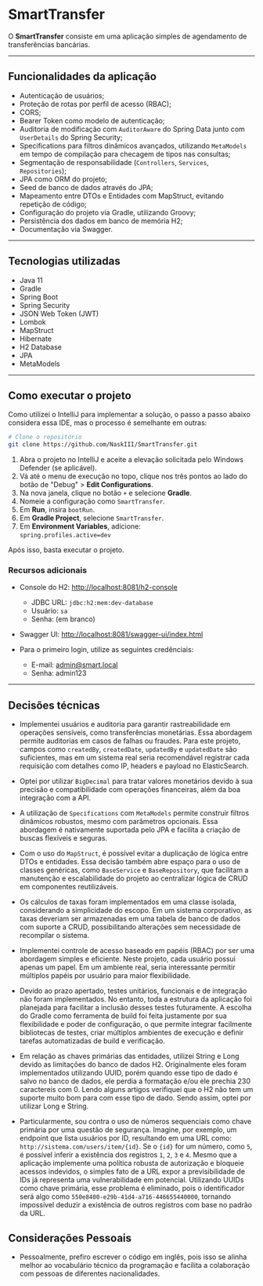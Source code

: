 # SmartTransfer

O **SmartTransfer** consiste em uma aplicação simples de agendamento de transferências bancárias.

---

## Funcionalidades da aplicação

- Autenticação de usuários;
- Proteção de rotas por perfil de acesso (RBAC);
- CORS;
- Bearer Token como modelo de autenticação;
- Auditoria de modificação com `AuditorAware` do Spring Data junto com `UserDetails` do Spring Security;
- Specifications para filtros dinâmicos avançados, utilizando `MetaModels` em tempo de compilação para checagem de tipos nas consultas;
- Segmentação de responsabilidade (`Controllers`, `Services`, `Repositories`);
- JPA como ORM do projeto;
- Seed de banco de dados através do JPA;
- Mapeamento entre DTOs e Entidades com MapStruct, evitando repetição de código;
- Configuração do projeto via Gradle, utilizando Groovy;
- Persistência dos dados em banco de memória H2;
- Documentação via Swagger.

---

## Tecnologias utilizadas

- Java 11
- Gradle
- Spring Boot
- Spring Security
- JSON Web Token (JWT)
- Lombok
- MapStruct
- Hibernate
- H2 Database
- JPA
- MetaModels

---

## Como executar o projeto

Como utilizei o IntelliJ para implementar a solução, o passo a passo abaixo considera essa IDE, mas o processo é semelhante em outras:

```bash
# Clone o repositório
git clone https://github.com/NaskIII/SmartTransfer.git
```

1. Abra o projeto no IntelliJ e aceite a elevação solicitada pelo Windows Defender (se aplicável).
2. Vá até o menu de execução no topo, clique nos três pontos ao lado do botão de "Debug" > **Edit Configurations**.
3. Na nova janela, clique no botão `+` e selecione **Gradle**.
4. Nomeie a configuração como `SmartTransfer`.
5. Em **Run**, insira `bootRun`.
6. Em **Gradle Project**, selecione `SmartTransfer`.
7. Em **Environment Variables**, adicione:  
   `spring.profiles.active=dev`

Após isso, basta executar o projeto.

### Recursos adicionais

- Console do H2: [http://localhost:8081/h2-console](http://localhost:8081/h2-console)  
  - JDBC URL: `jdbc:h2:mem:dev-database`  
  - Usuário: `sa`  
  - Senha: (em branco)

- Swagger UI: [http://localhost:8081/swagger-ui/index.html](http://localhost:8081/swagger-ui/index.html)

- Para o primeiro login, utilize as seguintes credênciais:
  - E-mail: admin@smart.local
  - Senha: admin123
  
---

## Decisões técnicas

- Implementei usuários e auditoria para garantir rastreabilidade em operações sensíveis, como transferências monetárias. Essa abordagem permite auditorias em casos de falhas ou fraudes. Para este projeto, campos como `createdBy`, `createdDate`, `updatedBy` e `updatedDate` são suficientes, mas em um sistema real seria recomendável registrar cada requisição com detalhes como IP, headers e payload no ElasticSearch.

- Optei por utilizar `BigDecimal` para tratar valores monetários devido à sua precisão e compatibilidade com operações financeiras, além da boa integração com a API.

- A utilização de `Specifications` com `MetaModels` permite construir filtros dinâmicos robustos, mesmo com parâmetros opcionais. Essa abordagem é nativamente suportada pelo JPA e facilita a criação de buscas flexíveis e seguras.

- Com o uso do `MapStruct`, é possível evitar a duplicação de lógica entre DTOs e entidades. Essa decisão também abre espaço para o uso de classes genéricas, como `BaseService` e `BaseRepository`, que facilitam a manutenção e escalabilidade do projeto ao centralizar lógica de CRUD em componentes reutilizáveis.

- Os cálculos de taxas foram implementados em uma classe isolada, considerando a simplicidade do escopo. Em um sistema corporativo, as taxas deveriam ser armazenadas em uma tabela de banco de dados com suporte a CRUD, possibilitando alterações sem necessidade de recompilar o sistema.

- Implementei controle de acesso baseado em papéis (RBAC) por ser uma abordagem simples e eficiente. Neste projeto, cada usuário possui apenas um papel. Em um ambiente real, seria interessante permitir múltiplos papéis por usuário para maior flexibilidade.

- Devido ao prazo apertado, testes unitários, funcionais e de integração não foram implementados. No entanto, toda a estrutura da aplicação foi planejada para facilitar a inclusão desses testes futuramente. A escolha do Gradle como ferramenta de build foi feita justamente por sua flexibilidade e poder de configuração, o que permite integrar facilmente bibliotecas de testes, criar múltiplos ambientes de execução e definir tarefas automatizadas de build e verificação.

- Em relação as chaves primárias das entidades, utilizei String e Long devido as limitações do banco de dados H2. Originalmente eles foram implementados utilizando UUID, porém quando esse tipo de dado é salvo no banco de dados, ele perdia a formatação e/ou ele prechia 230 caractereis com 0. Lendo alguns artigos verifiquei que o H2 não tem um suporte muito bom para com esse tipo de dado. Sendo assim, optei por utilizar Long e String.

- Particularmente, sou contra o uso de números sequenciais como chave primária por uma questão de segurança. Imagine, por exemplo, um endpoint que lista usuários por ID, resultando em uma URL como: `http://sistema.com/users/item/{id}`. Se o `{id}` for um número, como `5`, é possível inferir a existência dos registros `1`, `2`, `3` e `4`. Mesmo que a aplicação implemente uma política robusta de autorização e bloqueie acessos indevidos, o simples fato de a URL expor a previsibilidade de IDs já representa uma vulnerabilidade em potencial. Utilizando UUIDs como chave primária, esse problema é eliminado, pois o identificador será algo como `550e8400-e29b-41d4-a716-446655440000`, tornando impossível deduzir a existência de outros registros com base no padrão da URL.


## Considerações Pessoais

- Pessoalmente, prefiro escrever o código em inglês, pois isso se alinha melhor ao vocabulário técnico da programação e facilita a colaboração com pessoas de diferentes nacionalidades.
